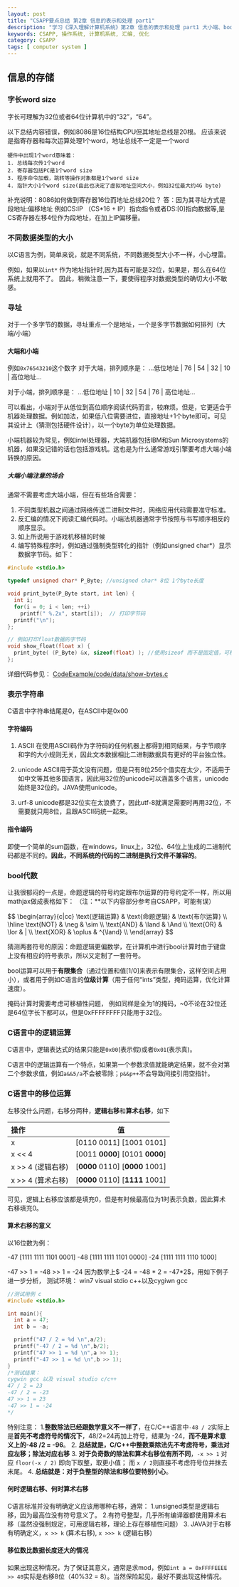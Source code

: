 ```yaml
---
layout: post
title: "CSAPP要点总结 第2章 信息的表示和处理 part1"
description: "学习《深入理解计算机系统》第2章 信息的表示和处理 part1 大小端、bool、移位乘除法等"
keywords: CSAPP, 操作系统, 计算机系统, 汇编, 优化
category: CSAPP
tags: [ computer system ]
---
```


## 信息的存储
### 字长word size
字长可理解为32位或者64位计算机中的“32”，“64”。

以下总结内容错误，例如8086是16位结构CPU但其地址总线是20根。
应该来说是指寄存器和每次运算处理1个word，地址总线不一定是一个word

    硬件中出现1个word意味着：
    1. 总线每次传1个word 
    2. 寄存器包括PC是1个word size
    3. 程序命令加载，跳转等操作对象都是1个word size
    4. 指针大小1个word size(由此也决定了虚拟地址空间大小，例如32位最大约4G byte)

补充说明：8086如何做到寄存器16位而地址总线20位？
答：因为其寻址方式是段地址:偏移地址
例如CS:IP （CS*16 + IP）指向指令或者DS:[0]指向数据等,是CS寄存器左移4位作为段地址，在加上IP偏移量。

### 不同数据类型的大小
以C语言为例，简单来说，就是不同系统，不同数据类型大小不一样，小心埋雷。

例如，如果以`int*` 作为地址指针时,因为其有可能是32位，如果是，那么在64位系统上就用不了。
因此，稍微注意一下，要使得程序对数据类型的确切大小不敏感。

### 寻址
对于一个多字节的数据，寻址重点一个是地址，一个是多字节数据如何排列（大端/小端）

#### 大端和小端
例如`0x76543210`这个数字
对于大端，排列顺序是：
    ...低位地址 | 76 | 54 | 32 | 10 | 高位地址...

对于小端，排列顺序是：
    ...低位地址 | 10 | 32 | 54 | 76 | 高位地址...

可以看出，小端对于从低位到高位顺序阅读代码而言，较麻烦。但是，它更适合于机器处理数据。例如加法，如果低八位需要进位，直接地址+1个byte即可。可见其设计上（猜测包括硬件设计），以一个byte为单位处理数据。

小端机器较为常见，例如intel处理器，大端机器包括IBM和Sun Microsystems的机器，如果没记错的话也包括游戏机。这也是为什么通常游戏引擎要考虑大端小端转换的原因。

##### 大端小端注意的场合
通常不需要考虑大端小端，但在有些场合需要：

1. 不同类型机器之间通过网络传送二进制文件时，网络应用代码需要准守标准。
2. 反汇编的情况下阅读汇编代码时。小端法机器通常字节按照与书写顺序相反的顺序显示。
3. 如上所说用于游戏机移植的时候
4. 编写特殊程序时，例如通过强制类型转化的指针（例如unsigned char*）显示数据字节码。如下：

```c
#include <stdio.h>

typedef unsigned char* P_Byte; //unsigned char* 8位 1个byte长度

void print_byte(P_Byte start, int len) {
  int i;
  for(i = 0; i < len; ++i) 
    printf(" %.2x", start[i]);  // 打印字节码
  printf("\n");
};

// 例如打印float数据的字节码
void show_float(float x) {
  print_byte( (P_Byte) &x, sizeof(float) ); //使用sizeof 而不是固定值，可移植性好
};
```

详细代码参见： [CodeExample/code/data/show-bytes.c](http://csapp.cs.cmu.edu/3e/ics3/code/data/show-bytes.c)

### 表示字符串
C语言中字符串结尾是0，在ASCII中是0x00

#### 字符编码
1. ASCII 在使用ASCII码作为字符码的任何机器上都得到相同结果，与字节顺序和字的大小规则无关，因此文本数据相比二进制数据具有更好的平台独立性。

2. unicode ASCII用于英文没有问题，但是只有8位256个值实在太少，不适用于如中文等其他多国语言，因此用32位的unicode可以涵盖多个语言，unicode始终是32位的。JAVA使用unicode。

3. urf-8 unicode都是32位实在太浪费了，因此utf-8就满足需要时再用32位，不需要就只用8位，且跟ASCII码统一起来。

#### 指令编码
即使一个简单的sum函数，在windows，linux上，32位、64位上生成的二进制代码都是不同的。**因此，不同系统的代码的二进制是执行文件不兼容的**。

### bool代数
让我很郁闷的一点是，命题逻辑的符号约定跟布尔运算的符号约定不一样，所以用mathjax做成表格如下：
（注：**以下内容部分参考自CSAPP，可能有误）

<div>
$$
\begin{array}{c|cc}
\text{逻辑运算} & \text{命题逻辑} & \text{布尔运算} \\
\hline
\text{NOT}      & \neg            & \sim            \\
\text{AND}      & \land           & \And            \\
\text{OR}       & \lor            & |               \\
\text{XOR}      & \oplus          & ^{\land}        \\
\end{array}
$$
</div>

猜测两套符号的原因：命题逻辑更偏数学，在计算机中进行bool计算时由于键盘上没有相应的符号表示，所以又定制了一套符号。

bool运算可以用于**有限集合**（通过位置和值[1/0]来表示有限集合，这样空间占用小），或者用于例如C语言的**位级计算**（用于任何“ints”类型，掩码运算，优化计算速度）。

掩码计算时需要考虑可移植性问题，
例如同样是全为1的掩码，~0不论在32位还是64位字长下都可以，但是0xFFFFFFFF只能用于32位。

### C语言中的逻辑运算
C语言中，逻辑表达式的结果只能是`0x00`(表示假)或者`0x01`(表示真)。

C语言中的逻辑运算有一个特点，如果第一个参数求值就能确定结果，就不会对第二个参数求值，例如`a&&5/a`不会被零除；`p&&p++`不会导致间接引用空指针。

### C语言中的移位运算
左移没什么问题，右移分两种，**逻辑右移**和**算术右移**，如下

操作              |          值
:-----------------|:------------------------:
x                 |[0110 0011]    [1001 0101]
x << 4            |[0011 **0000**]    [0101 **0000**]
x >> 4 (逻辑右移) |[**0000** 0110]    [**0000** 1001]
x >> 4 (算术右移) |[**0000** 0110]    [**1111** 1001]

可见，逻辑上右移应该都是填充0，但是有时候最高位为1时表示负数，因此算术右移填充0。

#### 算术右移的意义
以16位数为例：

-47 [1111 1111 1101 0001]
-48 [1111 1111 1101 0000]
-24 [1111 1111 1110 1000]

-47 >> 1 = -48 >> 1 = -24
因为数学上$ -24 = -48 * 2 = -47*2$，用如下例子进一步分析，
测试环境： win7 visual stdio c++以及cygiwn gcc

```c
//测试用例 c
#include <stdio.h>

int main(){
  int a = 47;
  int b = -a;

  printf("47 / 2 = %d \n",a/2);
  printf("-47 / 2 = %d \n",b/2);
  printf("47 >> 1 = %d \n",a >> 1);
  printf("-47 >> 1 = %d \n",b >> 1);
}
/*测试结果：
cygwin gcc 以及 visual studio c/c++
47 / 2 = 23 
-47 / 2 = -23 
47 >> 1 = 23 
-47 >> 1 = -24
*/
```

特别注意：
1.**整数除法已经跟数学意义不一样了**，在C/C++语言中`-48 / 2`实际上是**首先不考虑符号的情况下**，48/2=24再加上符号，结果为 -24，**而不是算术意义上的-48 /2 = -96**。
2. **总结就是，C/C++中整数乘除法先不考虑符号，乘法对应左移；除法对应右移**
3. **对于负奇数的除法和算术右移位有所不同**，`-x >> 1` 对应 `floor(-x / 2)` 即向下取整，取更小值； 而 `x / 2`则直接不考虑符号位并抹去末尾。
4. **总结就是：对于负整型的除法和移位要特别小心**。

#### 何时逻辑右移、何时算术右移
C语言标准并没有明确定义应该用哪种右移，通常：
1.unsigned类型是逻辑右移，因为最高位没有符号意义了。
2.有符号整型，几乎所有编译器都使用算术右移（虽然没强制规定，可用逻辑右移，理论上存在移植性问题）
3. JAVA对于右移有明确定义，`x >> k` (算术右移), `x >>> k` (逻辑右移)

#### 移位数比数据长度还大的情况
如果出现这种情况，为了保证其意义，通常是求mod，例如`int a = 0xFFFFEEEE >> 40`实际是右移8位（40%32 = 8）。当然保险起见，最好不要出现这种情况。

